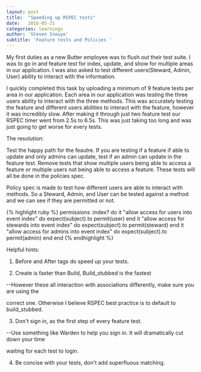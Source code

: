 ```yaml
---
layout: post
title:  "Speeding up RSPEC tests"
date:   2016-05-31
categories: learnings
author: 'Steven Inouye'
subtitle: 'Feature tests and Policies '
---
```


My first duties as a new Butter employee was to flush out their test suite. I was to go in and feature test for index, update, and show for multiple areas in our application. I was also asked to test different users(Steward, Admin, User) ability to interact with the information.

I quickly completed this task by uploading a minimum of 9 feature tests per area in our application. Each area in our application was testing the three users ability to interact with the three methods. This was accurately testing the feature and different users abilities to interact with the feature, however it was incredibly slow. After making it through just two feature test our RSPEC timer went from 2.5s to 6.5s. This was just taking too long and was just going to get worse for every tests.

The resolution:

Test the happy path for the feautre. If you are testing if a feature if able to update and only admins can update, test if an admin can update in the feature test. Remove tests that show multiple users being able to access a feature or multiple users not being able to access a feature. These tests will all be done in the policies spec.


Policy spec is made to test how different users are able to interact with methods. So a Steward, Admin, and User can be tested against a method and we can see if they are permitted or not.

{% highlight ruby %}
  permissions :index? do
    it "allow access for users into event index" do
      expect(subject).to permit(user)
    end
    it "allow access for stewards into event index" do
      expect(subject).to permit(steward)
    end
    it "allow access for admins into event index" do
      expect(subject).to permit(admin)
    end
  end
{% endhighlight %}

Helpful hints:

1) Before and After tags do speed up your tests.

2) Create is faster than Build, Build_stubbed is the fastest

--However these all interaction with associations differently, make sure you are using the

correct one. Otherwise I believe RSPEC best practice is to default to build_stubbed.

3) Don't sign in, as the first step of every feature test.

--Use something like Warden to help you sign in. It will dramatically cut down your time

waiting for each test to login.

4) Be concise with your tests, don't add superfluous matching.
